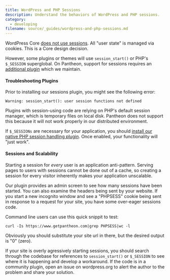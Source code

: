 ```yaml
---
title: WordPress and PHP Sessions
description: Understand the behaviors of WordPress and PHP sessions.
category:
  - developing
filename: source/_guides/wordpress-and-php-sessions.md
---
```


WordPress Core [does not use sessions](http://wordpress.org/support/topic/how-does-wordpress-handle-sessions-and-session-variables?replies=7). All "user state" is managed via cookies. This is a Core design decision.

However, some plugins or themes will use `session_start()` or PHP's `$_SESSION` superglobal. On Pantheon, support for sessions requires an [additional plugin](https://wordpress.org/plugins/wp-native-php-sessions) which we maintain.

#### Troubleshooting Plugins

Prior to installing our sessions plugin, you might see the following error:

`Warning: session_start(): user session functions not defined`

Plugins with session-using code are relying on PHP's default session manager, which is temporary files on local disk. Pantheon does not support this because it will not work properly in our distributed environment.

If `$_SESSIONs` are necessary for your application, you should [install our native PHP session handling plugin](https://wordpress.org/plugins/wp-native-php-sessions). Once enabled, your functionality will "just work".

#### Sessions and Scalability

Starting a session for _every_ user is an application anti-pattern. Serving pages to users with sessions cannot be done out of a cache, so creating a session for every visitor inherently makes your application unscalable.

Our plugin provides an admin screen to see how many sessions have been started. You can also examine the headers being sent by your website. If you start a new incognito window and see a "PHPSESS" cookie being sent in response to a request for your site, you have some over-eager sessions code.

Command line users can use this quick snippit to test:

`curl -Is https://www.getpantheon.com|grep PHPSESS|wc -l`

Obviously you should substitute your site url in there, but the desired output is "0" (zero).

If your site is overly agressively starting sessions, you should search through the codebase for references to `session_start()` or `$_SESSION` to see where it is happening and develop a workaround. If the code is in a community plugin, open an issue on wordpress.org to alert the author to the problem and share your solution.
